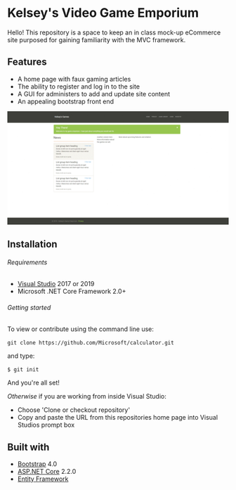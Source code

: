 # Kelsey's Video Game Emporium
Hello! This repository is a space to keep an in class mock-up eCommerce site purposed for gaining familiarity with the MVC framework.

## Features
* A home page with faux gaming articles
* The ability to register and log in to the site
* A GUI for administers to add and update site content
* An appealing bootstrap front end


![Screenshot Gif](https://github.com/KBonnicksen/eCommerce/blob/master/eCommerce/Demo/snapGif.gif)

## Installation 
###### Requirements
* [Visual Studio](https://visualstudio.microsoft.com/vs/) 2017 or 2019
* Microsoft .NET Core Framework 2.0+ 
###### Getting started
To view or contribute using the command line use:
```
git clone https://github.com/Microsoft/calculator.git
```
and type:
```
$ git init
```
And you're all set!

*Otherwise* if you are working from inside Visual Studio:
* Choose 'Clone or checkout repository'
* Copy and paste the URL from this repositories home page into Visual Studios prompt box

## Built with

* [Bootstrap](https://getbootstrap.com/docs/4.0/getting-started/introduction/) 4.0
* [ASP.NET Core](https://docs.microsoft.com/en-us/aspnet/core/?view=aspnetcore-2.2) 2.2.0
* [Entity Framework](https://docs.microsoft.com/en-us/ef/) 
